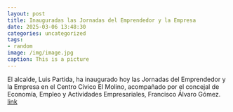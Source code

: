 ```yaml
---
layout: post
title: Inauguradas las Jornadas del Emprendedor y la Empresa
date: 2025-03-06 13:48:30
categories: uncategorized
tags:
- random
image: /img/image.jpg
caption: This is a picture
---
```

El alcalde, Luis Partida, ha inaugurado hoy las Jornadas del Emprendedor y la Empresa en el Centro Cívico El Molino, acompañado por el concejal de Economía, Empleo y Actividades Empresariales, Francisco Álvaro Gómez.    [link](https://www.ayto-villacanada.es/noticias/inauguradas-las-jornadas-del-emprendedor-y-la-empresa/)
